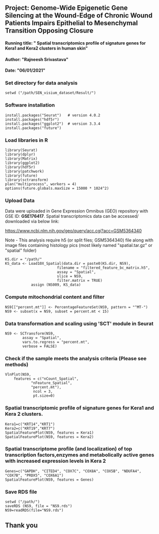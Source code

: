 ## Project: Genome-Wide Epigenetic Gene Silencing at the Wound-Edge of Chronic Wound Patients Impairs Epithelial to Mesenchymal Transition Opposing Closure
#### Running title: " Spatial transcriptomics profile of signature genes for Kera1 and Kera2 clusters in human skin"
#### Author: "Rajneesh Srivastava"
#### Date: "06/01/2021"

### Set directory for data analysis
```setwd ("/path/SEN_visium_dataset/Result/")```

### Software installation
```
install.packages("Seurat")   # version 4.0.2
install.packages("hdf5r")
install.packages("ggplot2")  # version 3.3.4
install.packages("future")
```
### Load libraries in R
```
library(Seurat)
library(dplyr)
library(Matrix)
library(ggplot2)
library(hdf5r)
library(patchwork)
library(future)
library(sctransform)
plan("multiprocess", workers = 4)
options(future.globals.maxSize = 15000 * 1024^2)
```

### Upload Data
Data were uploaded in Gene Expression Omnibus (GEO) repository with GSE ID: **GSE176417**.
Spatial transcriptomics data can be accessed/ downloaded via below link:

https://www.ncbi.nlm.nih.gov/geo/query/acc.cgi?acc=GSM5364340

Note - This analysis require h5 (or split files; GSM5364340) file along with image files containing histology pics (most likely named "spatial.tar.gz" or "spatial" folder)

```
KS.dir = "/path/"                                             
KS_data <- Load10X_Spatial(data.dir = paste0(KS.dir, NS9),
						filename = "filtered_feature_bc_matrix.h5", 
						assay = "Spatial", 
						slice = NS9, 
						filter.matrix = TRUE)
            assign (NS009, KS_data)
```
### Compute mitochondrial content and filter
```
NS9[["percent.mt"]] <- PercentageFeatureSet(NS9, pattern = "^MT-")
NS9 <- subset(x = NS9, subset = percent.mt < 15)
```
### Data transformation and scaling using 'SCT' module in Seurat
```
NS9 <- SCTransform(NS9, 
		assay = "Spatial", 
		vars.to.regress = "percent.mt",
		verbose = FALSE)
```
### Check if the sample meets the analysis criteria (Please see methods)
```
VlnPlot(NS9, 
	features = c("nCount_Spatial",
			"nFeature_Spatial",     
			"percent.mt"), 
			 ncol = 3, 
			 pt.size=0)
```
### Spatial transcriptomic profile of signature genes for Kera1 and Kera 2 clusters.
```
Kera1=c("KRT14","KRT1")
Kera2=c("KRT19","KRT7")
SpatialFeaturePlot(NS9, features = Kera1)
SpatialFeaturePlot(NS9, features = Kera2)
```
### Spatial transcriptome profile (and localization) of top transcription factors,enzymes and metabolically active genes with increased expression levels in Kera 2
```
Genes=c("GAPDH", "CITED4", "COX7C", "COX8A", "COX5B", "NDUFA4", "COX7B", "PRDX5", "COX6A1")
SpatialFeaturePlot(NS9, features = Genes)
```
### Save RDS file
```
setwd ("/path/")
saveRDS (NS9, file = "NS9.rds")
NS9=readRDS(file="NS9.rds")
```
## Thank you
